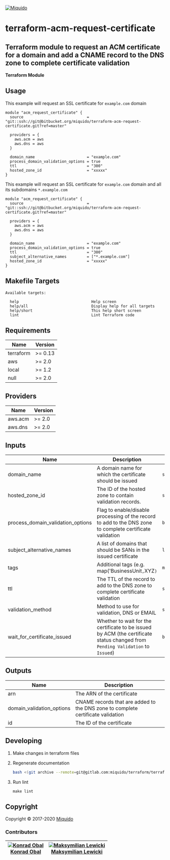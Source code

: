 <!-- This file was automatically generated by the `build-harness`. Make all changes to `README.yaml` and run `make readme` to rebuild this file. -->
[![Miquido][logo]](https://www.miquido.com/)

# terraform-acm-request-certificate
Terraform module to request an ACM certificate for a domain and add a CNAME record to the DNS zone to complete certificate validation
---
**Terraform Module**
## Usage

This example will request an SSL certificate for `example.com` domain

```hcl
module "acm_request_certificate" {
  source                            = "git::ssh://git@bitbucket.org/miquido/terraform-acm-request-certificate.git?ref=master"

  providers = {
    aws.acm = aws
    aws.dns = aws
  }

  domain_name                       = "example.com"
  process_domain_validation_options = true
  ttl                               = "300"
  hosted_zone_id                    = "xxxxx"
}
```

This example will request an SSL certificate for `example.com` domain and all its subdomains `*.example.com`

```hcl
module "acm_request_certificate" {
  source                            = "git::ssh://git@bitbucket.org/miquido/terraform-acm-request-certificate.git?ref=master"

  providers = {
    aws.acm = aws
    aws.dns = aws
  }

  domain_name                       = "example.com"
  process_domain_validation_options = true
  ttl                               = "300"
  subject_alternative_names         = ["*.example.com"]
  hosted_zone_id                    = "xxxxx"
}
```
<!-- markdownlint-disable -->
## Makefile Targets
```text
Available targets:

  help                                Help screen
  help/all                            Display help for all targets
  help/short                          This help short screen
  lint                                Lint Terraform code

```
<!-- markdownlint-restore -->
<!-- markdownlint-disable -->
## Requirements

| Name | Version |
|------|---------|
| terraform | >= 0.13 |
| aws | >= 2.0 |
| local | >= 1.2 |
| null | >= 2.0 |

## Providers

| Name | Version |
|------|---------|
| aws.acm | >= 2.0 |
| aws.dns | >= 2.0 |

## Inputs

| Name | Description | Type | Default | Required |
|------|-------------|------|---------|:--------:|
| domain\_name | A domain name for which the certificate should be issued | `string` | n/a | yes |
| hosted\_zone\_id | The ID of the hosted zone to contain validation records. | `string` | `""` | no |
| process\_domain\_validation\_options | Flag to enable/disable processing of the record to add to the DNS zone to complete certificate validation | `bool` | `true` | no |
| subject\_alternative\_names | A list of domains that should be SANs in the issued certificate | `list(string)` | `[]` | no |
| tags | Additional tags (e.g. map('BusinessUnit`,`XYZ`)` | `map(string)` | `{}` | no |
| ttl | The TTL of the record to add to the DNS zone to complete certificate validation | `string` | `"300"` | no |
| validation\_method | Method to use for validation, DNS or EMAIL | `string` | `"DNS"` | no |
| wait\_for\_certificate\_issued | Whether to wait for the certificate to be issued by ACM (the certificate status changed from `Pending Validation` to `Issued`) | `bool` | `false` | no |

## Outputs

| Name | Description |
|------|-------------|
| arn | The ARN of the certificate |
| domain\_validation\_options | CNAME records that are added to the DNS zone to complete certificate validation |
| id | The ID of the certificate |

<!-- markdownlint-restore -->


## Developing

1. Make changes in terraform files

2. Regenerate documentation

    ```bash
    bash <(git archive --remote=git@gitlab.com:miquido/terraform/terraform-readme-update.git master update.sh)
    ```

3. Run lint

    ```
    make lint
    ```

## Copyright

Copyright © 2017-2020 [Miquido](https://miquido.com)



### Contributors

|  [![Konrad Obal][k911_avatar]][k911_homepage]<br/>[Konrad Obal][k911_homepage] | [![Maksymilian Lewicki][maksymilian-lewicki_avatar]][maksymilian-lewicki_homepage]<br/>[Maksymilian Lewicki][maksymilian-lewicki_homepage] |
|---|---|

  [k911_homepage]: https://github.com/k911
  [k911_avatar]: https://github.com/k911.png?size=150
  [maksymilian-lewicki_homepage]: https://github.com/maksymilian-lewicki
  [maksymilian-lewicki_avatar]: https://github.com/maksymilian-lewicki.png?size=150



  [logo]: https://www.miquido.com/img/logos/logo__miquido.svg
  [website]: https://www.miquido.com/
  [gitlab]: https://gitlab.com/miquido
  [github]: https://github.com/miquido
  [bitbucket]: https://bitbucket.org/miquido

